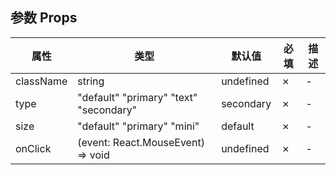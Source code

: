 ## 参数 Props
  | 属性 |  类型 | 默认值 | 必填 | 描述 |
  | --- | --- | --- | --- | ---|
  | className | string | undefined | ✗ |  - |
  | type | "default"  "primary"  "text"  "secondary" | secondary | ✗ |  - |
  | size | "default"  "primary"  "mini" | default | ✗ |  - |
  | onClick | (event: React.MouseEvent<HTMLButtonElement>) => void | undefined | ✗ |  - |
  
  